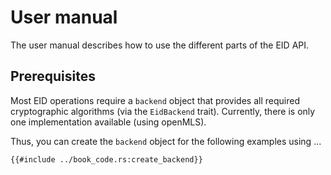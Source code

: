 # User manual

The user manual describes how to use the different parts of the EID API.

## Prerequisites

Most EID operations require a `backend` object that provides all required cryptographic algorithms (via the `EidBackend`
trait).
Currently, there is only one implementation available (using openMLS).

Thus, you can create the `backend` object for the following examples using ...

```rust,no_run,noplayground
{{#include ../book_code.rs:create_backend}}
```